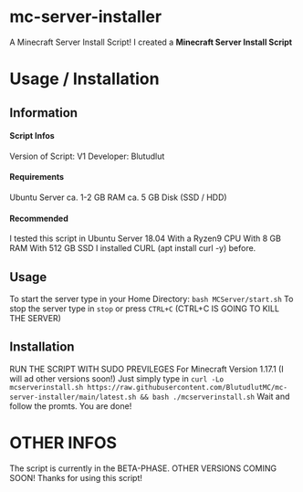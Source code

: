 # mc-server-installer
A Minecraft Server Install Script!
I created a **Minecraft Server Install Script**
# Usage / Installation
## Information
#### Script Infos
Version of Script: V1
Developer: Blutudlut
#### Requirements
Ubuntu Server
ca. 1-2 GB RAM
ca. 5 GB Disk (SSD / HDD)
#### Recommended
I tested this script in Ubuntu Server 18.04
With a Ryzen9 CPU
With 8 GB RAM
With 512 GB SSD
I installed CURL (apt install curl -y) before.
## Usage
To start the server type in your Home Directory: `bash MCServer/start.sh`
To stop the server type in `stop` or press `CTRL+C` (CTRL+C IS GOING TO KILL THE SERVER)
## Installation
RUN THE SCRIPT WITH SUDO PREVILEGES
For Minecraft Version 1.17.1 (I will ad other versions soon!)
Just simply type in `curl -Lo mcserverinstall.sh https://raw.githubusercontent.com/BlutudlutMC/mc-server-installer/main/latest.sh && bash ./mcserverinstall.sh`
Wait and follow the promts.
You are done!
# OTHER INFOS
The script is currently in the BETA-PHASE.
OTHER VERSIONS COMING SOON!
Thanks for using this script!

